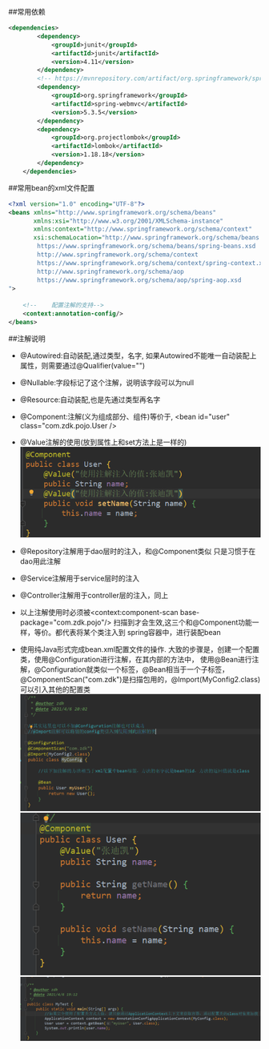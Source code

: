 ##常用依赖
```xml
<dependencies>
        <dependency>
            <groupId>junit</groupId>
            <artifactId>junit</artifactId>
            <version>4.11</version>
        </dependency>
        <!-- https://mvnrepository.com/artifact/org.springframework/spring-webmvc -->
        <dependency>
            <groupId>org.springframework</groupId>
            <artifactId>spring-webmvc</artifactId>
            <version>5.3.5</version>
        </dependency>
        <dependency>
            <groupId>org.projectlombok</groupId>
            <artifactId>lombok</artifactId>
            <version>1.18.18</version>
        </dependency>
    </dependencies>
```

##常用bean的xml文件配置
```xml
<?xml version="1.0" encoding="UTF-8"?>
<beans xmlns="http://www.springframework.org/schema/beans"
       xmlns:xsi="http://www.w3.org/2001/XMLSchema-instance"
       xmlns:context="http://www.springframework.org/schema/context"
       xsi:schemaLocation="http://www.springframework.org/schema/beans
        https://www.springframework.org/schema/beans/spring-beans.xsd
        http://www.springframework.org/schema/context
        https://www.springframework.org/schema/context/spring-context.xsd
        http://www.springframework.org/schema/aop
        https://www.springframework.org/schema/aop/spring-aop.xsd
">

    <!--    配置注解的支持-->
    <context:annotation-config/>
</beans>
```

##注解说明
- @Autowired:自动装配,通过类型，名字,
    如果Autowired不能唯一自动装配上属性，则需要通过@Qualifier(value="")
- @Nullable:字段标记了这个注解，说明该字段可以为null  
- @Resource:自动装配,也是先通过类型再名字
  
- @Component:注解(义为组成部分、组件)等价于,
  <bean id="user" class="com.zdk.pojo.User />
  
- @Value注解的使用(放到属性上和set方法上是一样的)
  ![img_1.png](img_1.png)
  
- @Repository注解用于dao层时的注入，和@Component类似 只是习惯于在dao用此注解
- @Service注解用于service层时的注入
- @Controller注解用于controller层的注入，同上
- 以上注解使用时必须被<context:component-scan base-package="com.zdk.pojo"/>
  扫描到才会生效,这三个和@Component功能一样，等价。都代表将某个类注入到
  spring容器中，进行装配bean
  

- 使用纯Java形式完成bean.xml配置文件的操作.
  大致的步骤是，创建一个配置类，使用@Configuration进行注解，在其内部的方法中，
  使用@Bean进行注解，@Configuration就类似一个<beans>标签，@Bean相当于一个<bean>子标签，
  @ComponentScan("com.zdk")是扫描包用的，@Import(MyConfig2.class)可以引入其他的配置类  
![img_2.png](img_2.png)![img_3.png](img_3.png)![img_4.png](img_4.png)